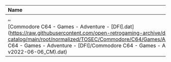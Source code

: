 |Name|Size|
|:---|---:|
|[..](../index.html)|DIR|
|[Commodore C64 - Games - Adventure - [DFI].dat](https://raw.githubusercontent.com/open-retrogaming-archive/dat-catalog/main/root/normalized/TOSEC/Commodore/C64/Games/Adventure/[DFI]/Commodore C64 - Games - Adventure - [DFI]/Commodore C64 - Games - Adventure - [DFI] (TOSEC-v2022-06-06_CM).dat)|6110|
